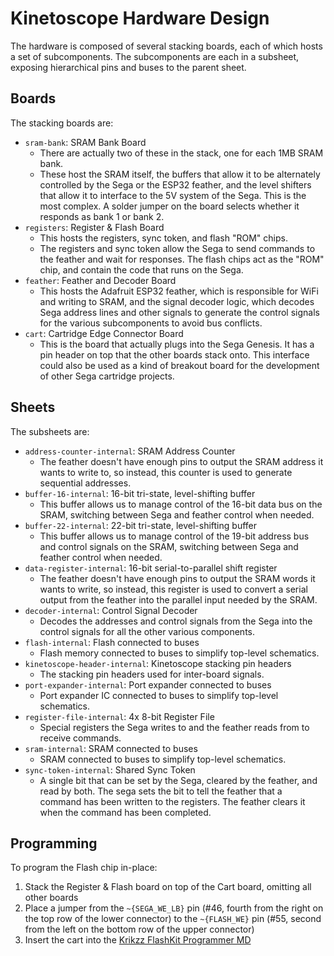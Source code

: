 # Kinetoscope Hardware Design

The hardware is composed of several stacking boards, each of which hosts a set
of subcomponents.  The subcomponents are each in a subsheet, exposing
hierarchical pins and buses to the parent sheet.

## Boards

The stacking boards are:
 - `sram-bank`: SRAM Bank Board
   - There are actually two of these in the stack, one for each 1MB SRAM bank.
   - These host the SRAM itself, the buffers that allow it to be alternately
     controlled by the Sega or the ESP32 feather, and the level shifters that
     allow it to interface to the 5V system of the Sega. This is the most
     complex.  A solder jumper on the board selects whether it responds as bank
     1 or bank 2.
 - `registers`: Register & Flash Board
   - This hosts the registers, sync token, and flash "ROM" chips.
   - The registers and sync token allow the Sega to send commands to the
     feather and wait for responses.  The flash chips act as the "ROM" chip,
     and contain the code that runs on the Sega.
 - `feather`: Feather and Decoder Board
   - This hosts the Adafruit ESP32 feather, which is responsible for WiFi and
     writing to SRAM, and the signal decoder logic, which decodes Sega address
     lines and other signals to generate the control signals for the various
     subcomponents to avoid bus conflicts.
 - `cart`: Cartridge Edge Connector Board
   - This is the board that actually plugs into the Sega Genesis.  It has a pin
     header on top that the other boards stack onto.  This interface could also
     be used as a kind of breakout board for the development of other Sega
     cartridge projects.

## Sheets

The subsheets are:
 - `address-counter-internal`: SRAM Address Counter
   - The feather doesn't have enough pins to output the SRAM address it wants
     to write to, so instead, this counter is used to generate sequential
     addresses.
 - `buffer-16-internal`: 16-bit tri-state, level-shifting buffer
   - This buffer allows us to manage control of the 16-bit data bus on the
     SRAM, switching between Sega and feather control when needed.
 - `buffer-22-internal`: 22-bit tri-state, level-shifting buffer
   - This buffer allows us to manage control of the 19-bit address bus and
     control signals on the SRAM, switching between Sega and feather control
     when needed.
 - `data-register-internal`: 16-bit serial-to-parallel shift register
   - The feather doesn't have enough pins to output the SRAM words it wants to
     write, so instead, this register is used to convert a serial output from
     the feather into the parallel input needed by the SRAM.
 - `decoder-internal`: Control Signal Decoder
   - Decodes the addresses and control signals from the Sega into the control
     signals for all the other various components.
 - `flash-internal`: Flash connected to buses
   - Flash memory connected to buses to simplify top-level schematics.
 - `kinetoscope-header-internal`: Kinetoscope stacking pin headers
   - The stacking pin headers used for inter-board signals.
 - `port-expander-internal`: Port expander connected to buses
   - Port expander IC connected to buses to simplify top-level schematics.
 - `register-file-internal`: 4x 8-bit Register File
   - Special registers the Sega writes to and the feather reads from to receive
     commands.
 - `sram-internal`: SRAM connected to buses
   - SRAM connected to buses to simplify top-level schematics.
 - `sync-token-internal`: Shared Sync Token
   - A single bit that can be set by the Sega, cleared by the feather, and read
     by both. The sega sets the bit to tell the feather that a command has been
     written to the registers. The feather clears it when the command has been
     completed.

## Programming

To program the Flash chip in-place:
 1. Stack the Register & Flash board on top of the Cart board, omitting all
    other boards
 2. Place a jumper from the `~{SEGA_WE_LB}` pin (#46, fourth from the right on
    the top row of the lower connector) to the `~{FLASH_WE}` pin (#55, second
    from the left on the bottom row of the upper connector)
 3. Insert the cart into the
    [Krikzz FlashKit Programmer MD](https://krikzz.com/our-products/accessories/flashkitmd.html)
